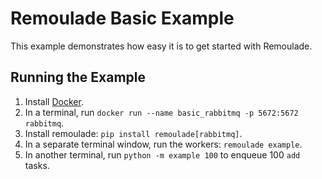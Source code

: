 # Remoulade Basic Example

This example demonstrates how easy it is to get started with Remoulade.

## Running the Example

1. Install [Docker][docker].
1. In a terminal, run `docker run --name basic_rabbitmq -p 5672:5672 rabbitmq`.
1. Install remoulade: `pip install remoulade[rabbitmq]`.
1. In a separate terminal window, run the workers: `remoulade example`.
1. In another terminal, run `python -m example 100` to enqueue 100
   `add` tasks.

[docker]: https://docs.docker.com/engine/install/
